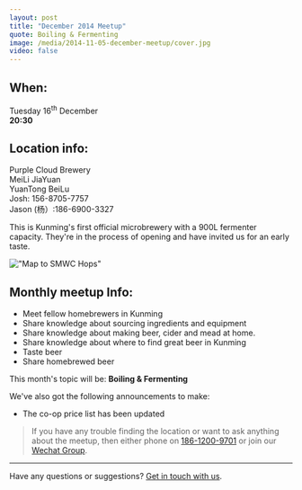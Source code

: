 ```yaml
---
layout: post
title: "December 2014 Meetup"
quote: Boiling & Fermenting
image: /media/2014-11-05-december-meetup/cover.jpg
video: false
---
```


## When:

Tuesday 16<sup>th</sup> December<br>
**20:30**

## Location info:

Purple Cloud Brewery<br>
MeiLi JiaYuan<br>
YuanTong BeiLu<br>
Josh: 156-8705-7757<br>
Jason (杨）:186-6900-3327

This is Kunming's first official microbrewery with a 900L fermenter capacity. They're in the process of opening and have invited us for an early taste.

!["Map to SMWC Hops"](/media/2014-11-05-december-meetup/map-english.png)

## Monthly meetup Info:

* Meet fellow homebrewers in Kunming
* Share knowledge about sourcing ingredients and equipment
* Share knowledge about making beer, cider and mead at home.
* Share knowledge about where to find great beer in Kunming
* Taste beer
* Share homebrewed beer


This month's topic will be: **Boiling & Fermenting**


We've also got the following announcements to make:

* The co-op price list has been updated

> If you have any trouble finding the location or want to ask anything about the meetup, then either phone on [186-1200-9701](tel:18612009701) or join our [Wechat Group](/media/qr-code.jpg).

-----
Have any questions or suggestions? [Get in touch with us](mailto:hello@kunmingbeer.org).